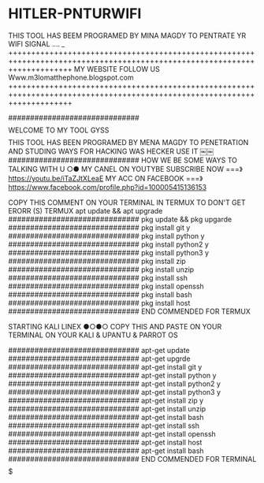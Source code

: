# HITLER-PNTURWIFI
THIS TOOL HAS BEEM PROGRAMED BY MINA MAGDY TO PENTRATE YR WIFI SIGNAL .... *_*
++++++++++++++++++++++++++++++++++++++++++++++++++++++++++++++++++++++++++++++++++++++++++++++++++++++++++++++++++++++++++
                                                   MY WEBSITE FOLLOW US 
                                           Www.m3lomatthephone.blogspot.com
++++++++++++++++++++++++++++++++++++++++++++++++++++++++++++++++++++++++++++++++++++++++++++++++++++++++++++++++++++++++++




############################## $$$$ WELCOME TO MY TOOL GYSS $$$$ THIS TOOL HAS BEEN PROGRAMED BY MENA MAGDY TO PENETRATION AND STUDING WAYS FOR HACKING WAS HECKER USE IT ￼￼ ############################## HOW WE BE SOME WAYS TO TALKING WITH U ○● MY CANEL ON YOUTYBE SUBSCRIBE NOW ===》https://youtu.be/iTaZJtXLeaE MY ACC ON FACEBOOK ===》https://www.facebook.com/profile.php?id=100005415136153

COPY THIS COMMENT ON YOUR TERMINAL IN TERMUX TO DON'T GET ERORR (S) TERMUX apt update && apt upgrade ############################## pkg update && pkg upgarde ############################## pkg install git y ############################## pkg install python y ############################## pkg install python2 y ############################## pkg install python3 y ############################## pkg install zip ############################## pkg install unzip ############################## pkg install ssh ############################## pkg install openssh ############################## pkg install bash ############################## pkg install host ############################## END COMMENDED FOR TERMUX

STARTING KALI LINEX ●○●○ COPY THIS AND PASTE ON YOUR TERMINAL ON YOUR KALI & UPANTU & PARROT OS

############################## apt-get update ############################## apt-get upgrde ############################## apt-get install git y ############################## apt-get install python y ############################## apt-get install python2 y ############################## apt-get install python3 y ############################## apt-get install zip y ############################## apt-get install unzip ############################## apt-get install bash ############################## apt-get install ssh ############################## apt-get install openssh ############################## apt-get install host ############################## apt-get install bash ############################## END COMMENDED FOR TERMINAL $$$$$$$$$$$$$$$$$$$$$$$$$$$$$$$$$
